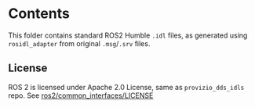 # Contents

This folder contains standard ROS2 Humble `.idl` files, as generated using `rosidl_adapter` from original `.msg`/`.srv` files.

## License

ROS 2 is licensed under Apache 2.0 License, same as `provizio_dds_idls` repo. See [ros2/common_interfaces/LICENSE](https://github.com/ros2/common_interfaces/blob/humble/LICENSE)
